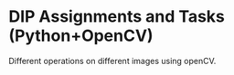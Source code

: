 # DIP Assignments and Tasks (Python+OpenCV)
 Different operations on different images using openCV.
